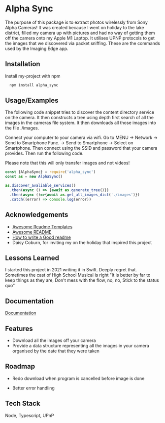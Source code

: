 
# Alpha Sync

The purpose of this package is to extract photos wirelessly from Sony Alpha Cameras! It was created because I went on holiday to the lake district, filled my camera up with pictures and had no way of getting them off the camera onto my Apple M1 Laptop. It utilises UPNP protocols to get the images that we discovered via packet sniffing. These are the commands used by the Imaging Edge app.


## Installation

Install my-project with npm

```bash
  npm install alpha_sync
```
    
## Usage/Examples

The following code snippet tries to discover the content directory service on the camera. It then constructs a tree using depth first search of all the images in the cameras file system. It then downloads all those images into the file ./images.

Connect your computer to your camera via wifi. Go to MENU -> Network -> Send to Smartphone Func. -> Send to Smartphone -> Select on Smartphone. Then connect using the SSID and password that your camera provides. Then run the following code.

Please note that this will only transfer images and not videos!

```javascript
const {AlphaSync} = require('alpha_sync')
const as = new AlphaSync()

as.discover_avaliable_services()
  .then(async () => {await as.generate_tree()})
  .then(async ()=>{await as.get_all_images_dict('./images')})
  .catch((error) => console.log(error))
```


## Acknowledgements

 - [Awesome Readme Templates](https://awesomeopensource.com/project/elangosundar/awesome-README-templates)
 - [Awesome README](https://github.com/matiassingers/awesome-readme)
 - [How to write a Good readme](https://bulldogjob.com/news/449-how-to-write-a-good-readme-for-your-github-project)
 - Daisy Coburn, for inviting my on the holiday that inspired this project


## Lessons Learned

I started this project in 2021 writing it in Swift. Deeply regret that. Sometimes the cast of High School Musical is right "It is better by far to keep things as they are,
Don't mess with the flow, no, no,
Stick to the status quo"


## Documentation

[Documentation](https://dart120.github.io/alpha_sync/)


## Features

- Download all the images off your camera
- Provide a data structure representing all the images in your camera organised by the date that they were taken


## Roadmap

- Redo download when program is cancelled before image is done

- Better error handling


## Tech Stack

 Node, Typescript, UPnP

